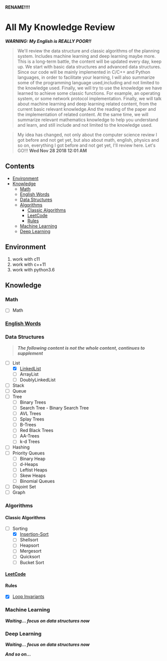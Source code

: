 **RENAME!!!!**

# All My Knowledge Review

***WARNING: My English is REALLY POOR!!***

> We'll review the data structure and classic algorithms of the planning system. Includes machine learning and deep learning maybe more. This is a long-term battle, the content will be updated every day, keep up. We start with basic data structures and advanced data structures. Since our code will be mainly implemented in C/C++ and Python languages, in order to facilitate your learning, I will also summarize some of the programming language used,including and not limited to the knowledge used. Finally, we will try to use the knowledge we have learned to achieve some classic functions. For example, an operating system, or some network protocol implementation. Finally, we will talk about machine learning and deep learning related content, from the current basic relevant knowledge.And the reading of the paper and the implementation of related content. At the same time, we will summarize relevant mathematics knowledge to help you understand and learn, and still include and not limited to the knowledge used.

> My idea has changed, not only about the computer science review I got before and not get yet, but also about math, english, physics and so on, everything I got before and not get yet, I'll review here. Let's GO!!! **Wed Nov 28 2018 12:01 AM**

## Contents
- [Environment](#Environment)
- [Knowledge](#Knowledge)
	- [Math](#Math)
	- [English Words](#English-Words)
    - [Data Structures](#data-structures)
	- [Algorithms](#Algorithms)
		- [Classic Algorithms](#Classic-Algorithms)
		- [LeetCode](#LeetCode)
		- [Rules](#Rules)
    - [Machine Learning](#Machine-Learning)
    - [Deep Learning](#Deep-Learning)

## Environment

1. work with c11
2. work with c++11
3. work with python3.6

## Knowledge

### Math

- [ ] Math

### [English Words](./knowledge/english/README.md)

### Data Structures

> ***The following content is not the whole content, continues to supplement***

- [ ] List
	- [x] [LinkedList](./knowledge/data_structures/lists/README.md#LinkedList)
	- [ ] ArrayList
	- [ ] DoublyLinkedList
- [ ] Stack
- [ ] Queue
- [ ] Tree
	- [ ] Binary Trees
	- [ ] Search Tree - Binary Search Tree
	- [ ] AVL Trees
	- [ ] Splay Trees
	- [ ] B-Trees
	- [ ] Red Black Trees
	- [ ] AA-Trees
	- [ ] k-d Trees
- [ ] Hashing
- [ ] Priority Queues
	- [ ] Binary Heap
	- [ ] d-Heaps
	- [ ] Leftist Heaps
	- [ ] Skew Heaps
	- [ ] Binomial Queues
- [ ] Disjoint Set
- [ ] Graph

### Algorithms

#### Classic Algorithms

- [ ] Sorting
	- [x] [Insertion-Sort](./knowledge/algorithms/README.md/#insertion-sort)
	- [ ] Shellsort
	- [ ] Heapsort
	- [ ] Mergesort
	- [ ] Quicksort
	- [ ] Bucket Sort

#### [LeetCode](./knowledge/algorithms/leetcode/doc/README.md#LeetCode)

#### Rules

- [x] [Loop Invariants](./knowledge/algorithms/rules/LoopInvariants.md/#loop-invariants)

### Machine Learning

***Waiting... focus on data structures now***

### Deep Learning

***Waiting... focus on data structures now***

***And so on...***